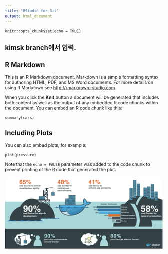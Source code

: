 ```yaml
---
title: "RStudio for Git"
output: html_document
---
```


```{r setup, include=FALSE}
knitr::opts_chunk$set(echo = TRUE)
```
## kimsk branch에서 입력.
## R Markdown

This is an R Markdown document. Markdown is a simple formatting syntax for authoring HTML, PDF, and MS Word documents. For more details on using R Markdown see <http://rmarkdown.rstudio.com>.

When you click the **Knit** button a document will be generated that includes both content as well as the output of any embedded R code chunks within the document. You can embed an R code chunk like this:

```{r cars}
summary(cars)
```

## Including Plots

You can also embed plots, for example:

```{r pressure, echo=FALSE}
plot(pressure)
```

Note that the `echo = FALSE` parameter was added to the code chunk to prevent printing of the R code that generated the plot.

![screen-shot](images/tmp/docker-survey.png "도커 !!!!")